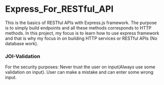# Express_For_RESTful_API
This is the basics of RESTful APIs with Express.js framework. The purpose is to simply build endpoints and all these methods corresponds to HTTP methods. In this project, my focus is to learn how to use express framework and that is why my focus in on building HTTP services or RESTful APIs (No database work).

### JOI-Validation
For the security purposes: Never trust the user on input(Always use some validation on input). User can make a mistake and can enter some wrong input.
